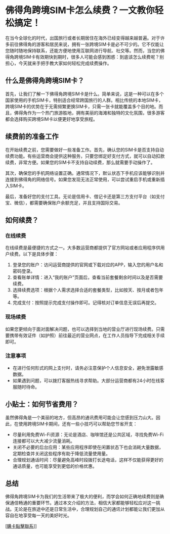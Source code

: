 # 佛得角跨境SIM卡怎么续费？一文教你轻松搞定！

在当今全球化的时代，出国旅行或者长期居住在海外已经变得越来越普遍。对于许多前往佛得角的游客和居民来说，拥有一张跨境SIM卡是必不可少的。它不仅能让您随时随地保持联系，还能方便地使用互联网进行导航、社交等。然而，当您的佛得角跨境SIM卡有效期快到期时，很多人可能会感到困惑：到底该怎么续费呢？别担心，今天就来手把手教大家如何轻松完成续费操作。

## 什么是佛得角跨境SIM卡？

首先，让我们了解一下佛得角跨境SIM卡是什么。简单来说，这是一种可以在多个国家使用的手机SIM卡，特别适合经常跨国旅行的人群。相比传统的本地SIM卡，跨境SIM卡的优势在于无需频繁更换SIM卡，只需一张卡就能覆盖多个目的地。而且，佛得角作为一个热门旅游胜地，拥有美丽的海滩和独特的文化氛围，很多游客都会选择购买跨境SIM卡以便更好地享受旅程。

## 续费前的准备工作

在开始续费之前，您需要做好一些准备工作。首先，确认您的SIM卡是否支持自动续费功能。有些运营商会提供这种服务，只要您绑定好支付方式，就可以自动扣款续费，非常方便。如果您的SIM卡不支持自动续费，那么就需要手动操作了。

其次，确保您的手机网络设置正确。通常情况下，默认状态下手机应该能够识别并连接到佛得角的网络信号。如果您发现无法正常使用，可以尝试重启手机或重新插入SIM卡。

最后，准备好您的支付工具。无论是信用卡、借记卡还是第三方支付平台（如支付宝、微信），都需要确保账户余额充足，并且支持国际交易。

## 如何续费？

### 在线续费

在线续费是最便捷的方式之一。大多数运营商都提供了官方网站或者应用程序供用户续费。以下是具体步骤：

1. 登录您的账户：访问运营商提供的官网或下载对应的APP，输入您的用户名和密码登录。
2. 查看账单详情：进入“我的账户”页面后，查看当前套餐剩余时间以及是否需要续费。
3. 选择续费选项：根据个人需求选择合适的套餐类型，比如按天、按月或者包年等。
4. 完成支付：按照提示完成支付操作即可。记得核对订单信息无误后再提交。

### 现场续费

如果您更倾向于面对面解决问题，也可以选择到当地的营业厅进行现场续费。只需要携带有效证件（如护照）前往最近的营业网点，在工作人员指导下完成相关手续即可。

### 注意事项

- 在进行任何形式的网上支付时，请务必注意保护个人信息安全，避免泄露敏感数据。
- 如果遇到问题，可以拨打客服热线寻求帮助。大部分运营商都有24小时在线客服随时待命。

## 小贴士：如何节省费用？

虽然佛得角是一个美丽的地方，但高昂的通讯费用可能会让您感到压力山大。因此，在使用跨境SIM卡期间，还有一些小技巧可以帮助您节省开支：

- 尽量利用免费Wi-Fi资源：无论是酒店、咖啡馆还是公共区域，寻找免费Wi-Fi连接都可以大大减少流量消耗。
- 关闭不必要的后台应用：某些应用程序即使在闲置状态下也会消耗大量数据，定期检查并关闭这些程序有助于降低流量使用量。
- 合理规划通话时间：尽量避免高峰时段拨打长途电话，这样不仅能获得更好的通话质量，也可能享受到更低的价格优惠。

## 总结

佛得角跨境SIM卡为我们的生活带来了极大的便利，而学会如何正确地续费则是确保通信畅通的重要环节。通过本文介绍的方法，相信大家都能够轻松应对这一挑战。无论是在旅途中还是日常生活中，合理规划自己的通讯计划都能让我们更加从容自在地享受每一天的美好时光。

[[購卡點擊聯系](https://t.me/s/esim1088)]]